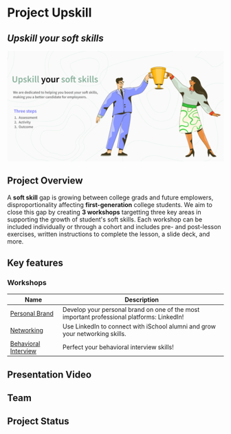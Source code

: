 # Project Upskill
## *Upskill your soft skills*

<img
  src="photos/banner.png"
/>

## Project Overview
A **soft skill** gap is growing between college grads and future emplowers, disproportionality affecting **first-generation** college students. We aim to close this gap by creating **3 workshops** targetting three key areas in supporting the growth of student's soft skills. Each workshop can be included individually or through a cohort and includes pre- and post-lesson exercises, written instructions to complete the lesson, a slide deck, and more. 

## Key features
### Workshops
| Name      | Description |
| ----------- | ----------- |
| [Personal Brand](https://github.com/lynzley/project-upskill-workshop/tree/main/Lesson%202/LinkedIn)      | Develop your personal brand on one of the most important professional platforms: LinkedIn!       |
| [Networking](https://github.com/lynzley/project-upskill-workshop/tree/main/Lesson%203)    | Use LinkedIn to connect with iSchool alumni and grow your networking skills.       |
| [Behavioral Interview](https://github.com/lynzley/project-upskill-workshop/blob/main/Lesson%203)    | Perfect your behavioral interview skills!       |

## Presentation Video

## Team

## Project Status
